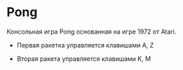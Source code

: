 # Pong

Консольная игра Pong основанная на игре 1972 от Atari.

- Первая ракетка управляется клавишами A, Z

- Вторая ракета управляется клавишами K, M
